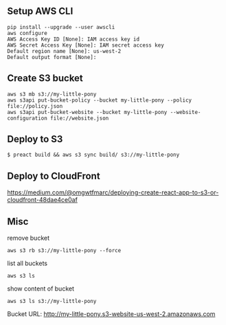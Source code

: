 ## Setup AWS CLI
```
pip install --upgrade --user awscli
aws configure
AWS Access Key ID [None]: IAM access key id
AWS Secret Access Key [None]: IAM secret access key
Default region name [None]: us-west-2
Default output format [None]:
```

## Create S3 bucket
```
aws s3 mb s3://my-little-pony
aws s3api put-bucket-policy --bucket my-little-pony --policy file://policy.json
aws s3api put-bucket-website --bucket my-little-pony --website-configuration file://website.json
```

## Deploy to S3
```
$ preact build && aws s3 sync build/ s3://my-little-pony
```

## Deploy to CloudFront
https://medium.com/@omgwtfmarc/deploying-create-react-app-to-s3-or-cloudfront-48dae4ce0af

## Misc
remove bucket
```
aws s3 rb s3://my-little-pony --force
```

list all buckets
```
aws s3 ls
```

show content of bucket
```
aws s3 ls s3://my-little-pony
```

Bucket URL: http://my-little-pony.s3-website-us-west-2.amazonaws.com
